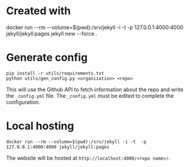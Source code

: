 

# Created with

  docker run --rm --volume=$(pwd):/srv/jekyll -i -t  -p 127.0.0.1:4000:4000 jekyll/jekyll:pages jekyll new --force .

# Generate config

```
pip install -r utils/requirements.txt
python utils/gen_config.py <organization> <repo>
```

This will use the Github API to fetch information about the repo and write the `_config.yml` file. The `_config.yml` must be edited to complete the configuration.

# Local hosting

```
docker run --rm --volume=$(pwd):/srv/jekyll -i -t  -p 127.0.0.1:4000:4000 jekyll/jekyll:pages
```

The website will be hosted at `http://localhost:4000/<repo name>/`.
